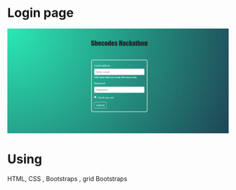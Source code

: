 # Login page

![demo](https://github.com/vinhyenvodoi98/html-shecodes/blob/master/images/page.png)

# Using

HTML, CSS , Bootstraps , grid Bootstraps
